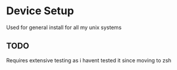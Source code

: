 # Device Setup

Used for general install for all my unix systems

## TODO

Requires extensive testing as i havent tested it since moving to zsh
